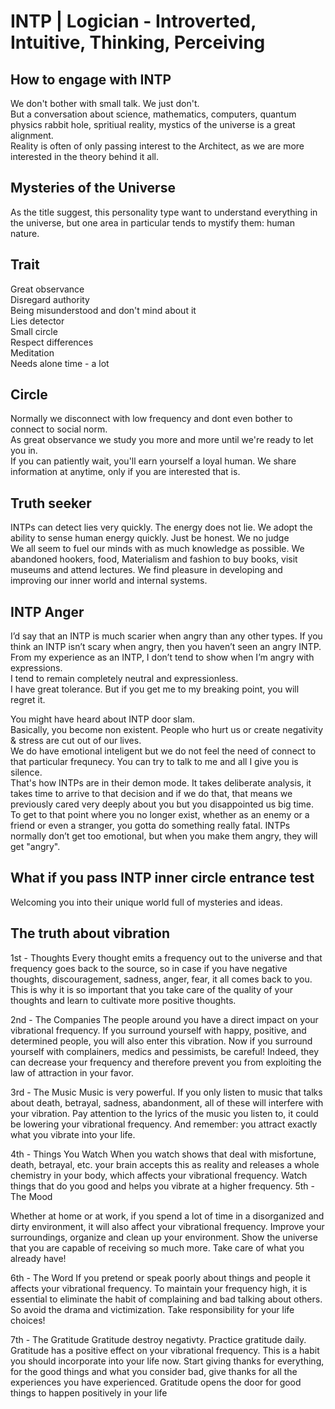 # INTP | Logician -  Introverted, Intuitive, Thinking, Perceiving

## How to engage with INTP
We don't bother with small talk. We just don't. </br>
But a conversation about science, mathematics, computers, quantum physics rabbit hole, spritiual reality, mystics of the universe is a great alignment. </br>
Reality is often of only passing interest to the Architect, as we are more interested in the theory behind it all. </br>

## Mysteries of the Universe
As the title suggest, this personality type want to understand everything in the universe, but one area in particular tends to mystify them: human nature. </br>

## Trait
Great observance </br>
Disregard authority </br>
Being misunderstood and don't mind about it </br>
Lies detector </br>
Small circle </br>
Respect differences </br>
Meditation </br>
Needs alone time - a lot </br>

## Circle
Normally we disconnect with low frequency and dont even bother to connect to social norm. </br>
As great observance we study you more and more until we're ready to let you in.  </br>
If you can patiently wait, you'll earn yourself a loyal human. We share information at anytime, 
only if you are interested that is. </br>

## Truth seeker
INTPs can detect lies very quickly. The energy does not lie. We adopt the ability to sense human energy quickly. Just be honest. We no judge </br>
We all seem to fuel our minds with as much knowledge as possible. We abandoned hookers, food, Materialism and fashion to buy books, visit museums and attend lectures. We find pleasure in developing and improving our inner world and internal systems. 

## INTP Anger
I’d say that an INTP is much scarier when angry than any other types. If you think an INTP isn’t scary when angry, then you haven’t seen an angry INTP.
From my experience as an INTP, I don’t tend to show when I’m angry with expressions. </br>
I tend to remain completely neutral and expressionless. </br>
I have great tolerance. But if you get me to my breaking point, you will regret it. </br>

You might have heard about INTP door slam. </br>
Basically, you become non existent. People who hurt us or create negativity & stress are cut out of our lives. </br>
We do have emotional inteligent but we do not feel the need of connect to that particular frequnecy.
You can try to talk to me and all I give you is silence. </br>
That's how INTPs are in their demon mode. It takes deliberate analysis, it takes time to arrive to that decision and if we do that, 
that means we previously cared very deeply about you but you disappointed us big time. </br>
To get to that point where you no longer exist, whether as an enemy or a friend or even a stranger, you gotta do something really fatal.
INTPs normally don’t get too emotional, but when you make them angry, they will get "angry". </br>

## What if you pass INTP inner circle entrance test
Welcoming you into their unique world full of mysteries and ideas.

## The truth about vibration
1st - Thoughts
Every thought emits a frequency out to the universe and that frequency goes back to the source, so in case if you have negative thoughts, discouragement, sadness, anger, fear, it all comes back to you. This is why it is so important that you take care of the quality of your thoughts and learn to cultivate more positive thoughts.

2nd - The Companies
The people around you have a direct impact on your vibrational frequency. If you surround yourself with happy, positive, and determined people, you will also enter this vibration. Now if you surround yourself with complainers, medics and pessimists, be careful! Indeed, they can decrease your frequency and therefore prevent you from exploiting the law of attraction in your favor.

3rd - The Music
Music is very powerful. If you only listen to music that talks about death, betrayal, sadness, abandonment, all of these will interfere with your vibration. Pay attention to the lyrics of the music you listen to, it could be lowering your vibrational frequency. And remember: you attract exactly what you vibrate into your life.

4th - Things You Watch
When you watch shows that deal with misfortune, death, betrayal, etc. your brain accepts this as reality and releases a whole chemistry in your body, which affects your vibrational frequency. Watch things that do you good and helps you vibrate at a higher frequency.
5th - The Mood

Whether at home or at work, if you spend a lot of time in a disorganized and dirty environment, it will also affect your vibrational frequency. Improve your surroundings, organize and clean up your environment. Show the universe that you are capable of receiving so much more. Take care of what you already have!

6th - The Word
If you pretend or speak poorly about things and people it affects your vibrational frequency. To maintain your frequency high, it is essential to eliminate the habit of complaining and bad talking about others. So avoid the drama and victimization. Take responsibility for your life choices!

7th - The Gratitude
Gratitude destroy negativty. Practice gratitude daily. Gratitude has a positive effect on your vibrational frequency. This is a habit you should incorporate into your life now. Start giving thanks for everything, for the good things and what you consider bad, give thanks for all the experiences you have experienced. Gratitude opens the door for good things to happen positively in your life
